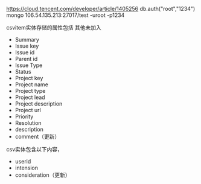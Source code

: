 https://cloud.tencent.com/developer/article/1405256
db.auth("root","1234")
mongo 106.54.135.213:27017/test  -uroot -p1234

csvitem实体存储的属性包括 其他未加入
- Summary	
- Issue key	
- Issue id	
- Parent id	
- Issue Type	
- Status	
- Project key	
- Project name	
- Project type	
- Project lead
- Project description
- Project url
- Priority	
- Resolution
- description
- comment（更新）

csv实体包含以下内容，
- userid
- intension
- consideration（更新）
